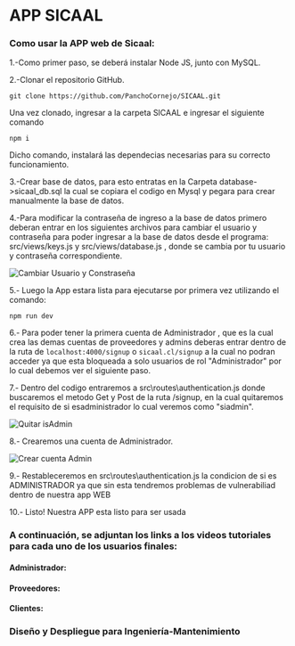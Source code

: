 # APP SICAAL

### Como usar la APP web de Sicaal:

1.-Como primer paso, se deberá instalar Node JS, junto con MySQL.

2.-Clonar el repositorio GitHub.

```git clone https://github.com/PanchoCornejo/SICAAL.git  ```

Una vez clonado, ingresar a la carpeta SICAAL e ingresar el siguiente comando

```npm i  ```

Dicho comando, instalará las dependecias necesarias para su correcto funcionamiento.

3.-Crear base de datos, para esto entratas en la Carpeta database->sicaal_db.sql la cual se copiara el codigo en Mysql y pegara para crear manualmente la base de datos.

4.-Para modificar la contraseña de ingreso a la base de datos primero deberan entrar en los siguientes archivos para cambiar el usuario y contraseña para poder ingresar a la base de datos desde el programa: src/views/keys.js y src/views/database.js , donde se cambia por tu usuario y contraseña correspondiente.

![Cambiar Usuario y Constraseña](https://cdn.discordapp.com/attachments/1011352576932970546/1051016264937648179/image.png)

5.- Luego la App estara lista para ejecutarse por primera vez utilizando el comando:

```npm run dev ```

6.- Para poder tener la primera cuenta de Administrador , que es la cual crea las demas cuentas de proveedores y admins deberas entrar dentro de la ruta de  ```localhost:4000/signup```  o ```sicaal.cl/signup``` a la cual no podran acceder ya que esta bloqueada a solo usuarios de rol "Administrador" por lo cual debemos ver el siguiente paso.

7.- Dentro del codigo entraremos a src\routes\authentication.js donde buscaremos el metodo Get y Post de la ruta /signup, en la cual quitaremos el requisito de si esadministrador lo cual veremos como "siadmin". 


![Quitar isAdmin](https://media.discordapp.net/attachments/1011352576932970546/1051017926989336616/image.png)

8.- Crearemos una cuenta de Administrador.


![Crear cuenta Admin](https://cdn.discordapp.com/attachments/1011352576932970546/1051018465118519377/image.png)

9.- Restableceremos en src\routes\authentication.js la condicion de si es ADMINISTRADOR ya que sin esta tendremos problemas de vulnerabiliad dentro de nuestra app WEB

10.- Listo! Nuestra APP esta listo para ser usada

### A continuación, se adjuntan los links a los videos tutoriales para cada uno de los usuarios finales:

#### Administrador:

#### Proveedores:

#### Clientes:


### Diseño y Despliegue para Ingeniería-Mantenimiento




